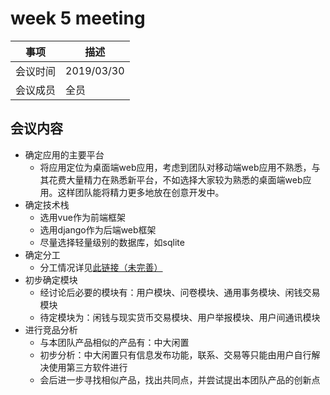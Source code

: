 
# week 5 meeting
|事项|描述|
|-|-|
|会议时间|2019/03/30|
|会议成员|全员|
## 会议内容
* 确定应用的主要平台
  * 将应用定位为桌面端web应用，考虑到团队对移动端web应用不熟悉，与其花费大量精力在熟悉新平台，不如选择大家较为熟悉的桌面端web应用。这样团队能将精力更多地放在创意开发中。
* 确定技术栈
  * 选用vue作为前端框架
  * 选用django作为后端web框架
  * 尽量选择轻量级别的数据库，如sqlite
* 确定分工
  * 分工情况详见[此链接（未完善）](index)
* 初步确定模块
  * 经讨论后必要的模块有：用户模块、问卷模块、通用事务模块、闲钱交易模块
  * 待定模块为：闲钱与现实货币交易模块、用户举报模块、用户间通讯模块
* 进行竞品分析
  * 与本团队产品相似的产品有：中大闲置
  * 初步分析：中大闲置只有信息发布功能，联系、交易等只能由用户自行解决使用第三方软件进行
  * 会后进一步寻找相似产品，找出共同点，并尝试提出本团队产品的创新点
